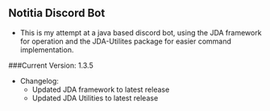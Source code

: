## Notitia Discord Bot

- This is my attempt at a java based discord bot, 
using the JDA framework for operation and the JDA-Utilites 
package for easier command implementation.

###Current Version: 1.3.5
-   Changelog:
    -   Updated JDA framework to latest release
    -   Updated JDA Utilities to latest release

